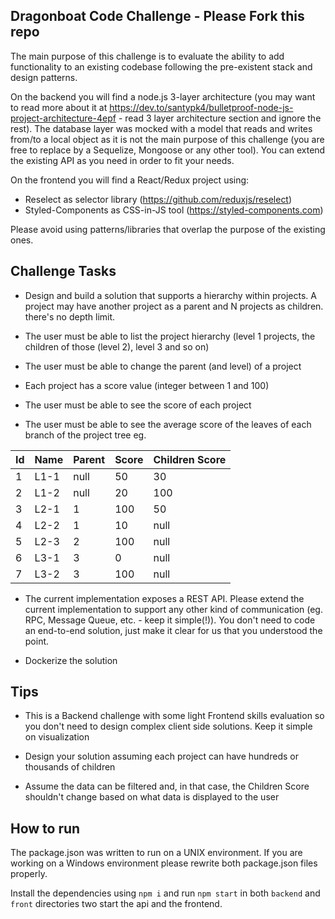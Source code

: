 ## Dragonboat Code Challenge - Please Fork this repo

The main purpose of this challenge is to evaluate the ability to add functionality to an existing codebase following the pre-existent stack and design patterns.

On the backend you will find a node.js 3-layer architecture (you may want to read more about it at https://dev.to/santypk4/bulletproof-node-js-project-architecture-4epf - read 3 layer architecture section and ignore the rest). The database layer was mocked with a model that reads and writes from/to a local object as it is not the main purpose of this challenge (you are free to replace by a Sequelize, Mongoose or any other tool). You can extend the existing API as you need in order to fit your needs.

On the frontend you will find a React/Redux project using:

- Reselect as selector library (https://github.com/reduxjs/reselect)
- Styled-Components as CSS-in-JS tool (https://styled-components.com)

Please avoid using patterns/libraries that overlap the purpose of the existing ones.

## Challenge Tasks

- Design and build a solution that supports a hierarchy within projects. A project may have another project as a parent and N projects as children. there's no depth limit.

- The user must be able to list the project hierarchy (level 1 projects, the children of those (level 2), level 3 and so on)

- The user must be able to change the parent (and level) of a project

- Each project has a score value (integer between 1 and 100)

- The user must be able to see the score of each project

- The user must be able to see the average score of the leaves of each branch of the project tree eg.


| Id | Name    | Parent | Score | Children Score |
|----|---------|--------|-------|----------------|
|  1 | L1-1    | null   | 50    | 30 |
|  2 | L1-2    | null   | 20    | 100 |
|  3 | L2-1    | 1      | 100   | 50 |
|  4 | L2-2    | 1      | 10    | null |
|  5 | L2-3    | 2      | 100   | null |
|  6 | L3-1    | 3      | 0     | null |
|  7 | L3-2    | 3      | 100   | null |

- The current implementation exposes a REST API. Please extend the current implementation to support any other kind of communication (eg. RPC, Message Queue, etc. - keep it simple(!)). You don't need to code an end-to-end solution, just make it clear for us that you understood the point. 

- Dockerize the solution

## Tips

- This is a Backend challenge with some light Frontend skills evaluation so you don't need to design complex client side solutions. Keep it simple on visualization

- Design your solution assuming each project can have hundreds or thousands of children

- Assume the data can be filtered and, in that case, the Children Score shouldn't change based on what data is displayed to the user



## How to run

The package.json was written to run on a UNIX environment. If you are working on a Windows environment please rewrite both package.json files properly.

Install the dependencies using `npm i` and run `npm start` in both `backend` and `front` directories two start the api and the frontend.
